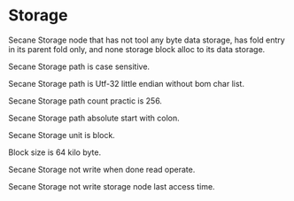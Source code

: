 # Storage

Secane Storage node that has not tool any byte data storage, 
has fold entry in its parent fold only, and none storage block alloc to its data storage.

Secane Storage path is case sensitive.

Secane Storage path is Utf-32 little endian without bom char list.

Secane Storage path count practic is 256.

Secane Storage path absolute start with colon.

Secane Storage unit is block.

Block size is 64 kilo byte.

Secane Storage not write when done read operate.

Secane Storage not write storage node last access time.